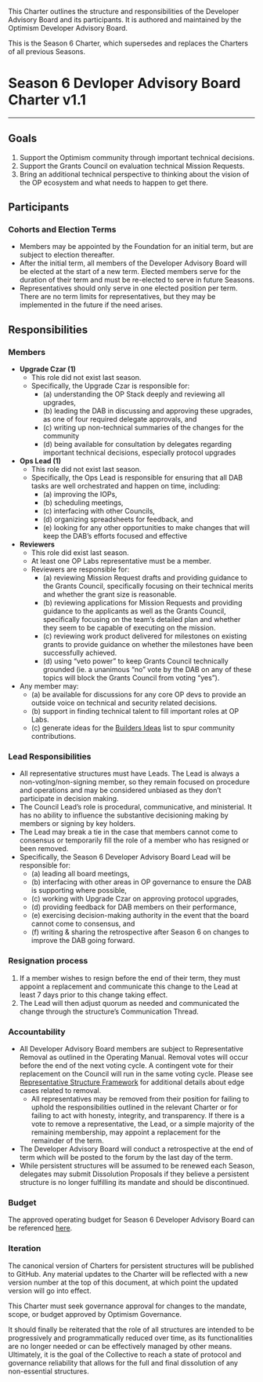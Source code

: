This Charter outlines the structure and responsibilities of the Developer Advisory Board and its participants. It is authored and maintained by the Optimism Developer Advisory Board. 

This is the Season 6 Charter, which supersedes and replaces the Charters of all previous Seasons.

# Season 6 Devloper Advisory Board Charter v1.1

---

## Goals

1. Support the Optimism community through important technical decisions.
2. Support the Grants Council on evaluation technical Mission Requests.
3. Bring an additional technical perspective to thinking about the vision of the OP ecosystem and what needs to happen to get there.

## Participants

### Cohorts and Election Terms

- Members may be appointed by the Foundation for an initial term, but are subject to election thereafter.
- After the initial term, all members of the Developer Advisory Board will be elected at the start of a new term. Elected members serve for the duration of their term and must be re-elected to serve in future Seasons.
- Representatives should only serve in one elected position per term. There are no term limits for representatives, but they may be implemented in the future if the need arises.

## Responsibilities

### Members

- **Upgrade Czar (1)**
    - This role did not exist last season.
    - Specifically, the Upgrade Czar is responsible for:
        - (a) understanding the OP Stack deeply and reviewing all upgrades,
        - (b) leading the DAB in discussing and approving these upgrades, as one of four required delegate approvals, and
        - (c) writing up non-technical summaries of the changes for the community
        - (d) being available for consultation by delegates regarding important technical decisions, especially protocol upgrades
- **Ops Lead (1)**
    - This role did not exist last season.
    - Specifically, the Ops Lead is responsible for ensuring that all DAB tasks are well orchestrated and happen on time, including:
        - (a) improving the IOPs,
        - (b) scheduling meetings,
        - (c) interfacing with other Councils,
        - (d) organizing spreadsheets for feedback, and
        - (e) looking for any other opportunities to make changes that will keep the DAB’s efforts focused and effective
- **Reviewers**
    - This role did exist last season.
    - At least one OP Labs representative must be a member.
    - Reviewers are responsible for:
        - (a) reviewing Mission Request drafts and providing guidance to the Grants Council, specifically focusing on their technical merits and whether the grant size is reasonable.
        - (b) reviewing applications for Mission Requests and providing guidance to the applicants as well as the Grants Council, specifically focusing on the team’s detailed plan and whether they seem to be capable of executing on the mission.
        - (c) reviewing work product delivered for milestones on existing grants to provide guidance on whether the milestones have been successfully achieved.
        - (d) using “veto power” to keep Grants Council technically grounded (ie. a unanimous “no” vote by the DAB on any of these topics will block the Grants Council from voting “yes”).
- Any member may:
    - (a) be available for discussions for any core OP devs to provide an outside voice on technical and security related decisions.
    - (b) support in finding technical talent to fill important roles at OP Labs.
    - (c) generate ideas for the [Builders Ideas](https://contribute.optimism.io/) list to spur community contributions.

### Lead Responsibilities

- All representative structures must have Leads. The Lead is always a non-voting/non-signing member, so they remain focused on procedure and operations and may be considered unbiased as they don’t participate in decision making.
- The Council Lead’s role is procedural, communicative, and ministerial. It has no ability to influence the substantive decisioning making by members or signing by key holders.
- The Lead may break a tie in the case that members cannot come to consensus or temporarily fill the role of a member who has resigned or been removed.
- Specifically, the Season 6 Developer Advisory Board Lead will be responsible for:
    - (a) leading all board meetings,
    - (b) interfacing with other areas in OP governance to ensure the DAB is supporting where possible,
    - (c) working with Upgrade Czar on approving protocol upgrades,
    - (d) providing feedback for DAB members on their performance,
    - (e) exercising decision-making authority in the event that the board cannot come to consensus, and
    - (f) writing & sharing the retrospective after Season 6 on changes to improve the DAB going forward.

### Resignation process

1. If a member wishes to resign before the end of their term, they must appoint a replacement and communicate this change to the Lead at least 7 days prior to this change taking effect.
2. The Lead will then adjust quorum as needed and communicated the change through the structure’s Communication Thread.

### Accountability

- All Developer Advisory Board members are subject to Representative Removal as outlined in the Operating Manual. Removal votes will occur before the end of the next voting cycle. A contingent vote for their replacement on the Council will run in the same voting cycle. Please see [Representative Structure Framework](https://gov.optimism.io/t/collective-representative-structure-framework/5884) for additional details about edge cases related to removal.
    - All representatives may be removed from their position for failing to uphold the responsibilities outlined in the relevant Charter or for failing to act with honesty, integrity, and transparency. If there is a vote to remove a representative, the Lead, or a simple majority of the remaining membership, may appoint a replacement for the remainder of the term.
- The Developer Advisory Board will conduct a retrospective at the end of term which will be posted to the forum by the last day of the term.
- While persistent structures will be assumed to be renewed each Season, delegates may submit Dissolution Proposals if they believe a persistent structure is no longer fulfilling its mandate and should be discontinued.

### Budget

The approved operating budget for Season 6 Developer Advisory Board can be referenced [here](https://gov.optimism.io/t/zach-obront-developer-advisory-board-operating-budget/8141#breakdown-of-board-operating-budget-3).

### Iteration

The canonical version of Charters for persistent structures will be published to GitHub. Any material updates to the Charter will be reflected with a new version number at the top of this document, at which point the updated version will go into effect. 

This Charter must seek governance approval for changes to the mandate, scope, or budget approved by Optimism Governance. 

It should finally be reiterated that the role of all structures are intended to be progressively and programmatically reduced over time, as its functionalities are no longer needed or can be effectively managed by other means. Ultimately, it is the goal of the Collective to reach a state of protocol and governance reliability that allows for the full and final dissolution of any non-essential structures.
